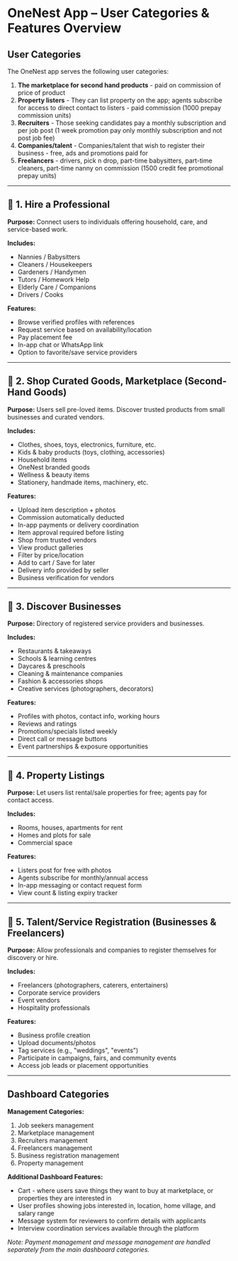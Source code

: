 # OneNest App – User Categories & Features Overview

## User Categories

The OneNest app serves the following user categories:

1. **The marketplace for second hand products** - paid on commission of price of product
2. **Property listers** - They can list property on the app; agents subscribe for access to direct contact to listers - paid commission (1000 prepay commission units)
3. **Recruiters** - Those seeking candidates pay a monthly subscription and per job post (1 week promotion pay only monthly subscription and not post job fee)
4. **Companies/talent** - Companies/talent that wish to register their business - free, ads and promotions paid for
5. **Freelancers** - drivers, pick n drop, part-time babysitters, part-time cleaners, part-time nanny on commission (1500 credit fee promotional prepay units)

---

## 🔹 1. Hire a Professional

**Purpose:** Connect users to individuals offering household, care, and service-based work.

**Includes:**
- Nannies / Babysitters
- Cleaners / Housekeepers
- Gardeners / Handymen
- Tutors / Homework Help
- Elderly Care / Companions
- Drivers / Cooks

**Features:**
- Browse verified profiles with references
- Request service based on availability/location
- Pay placement fee
- In-app chat or WhatsApp link
- Option to favorite/save service providers

---

## 🔹 2. Shop Curated Goods, Marketplace (Second-Hand Goods)

**Purpose:** Users sell pre-loved items. Discover trusted products from small businesses and curated vendors.

**Includes:**
- Clothes, shoes, toys, electronics, furniture, etc.
- Kids & baby products (toys, clothing, accessories)
- Household items
- OneNest branded goods
- Wellness & beauty items
- Stationery, handmade items, machinery, etc.

**Features:**
- Upload item description + photos
- Commission automatically deducted
- In-app payments or delivery coordination
- Item approval required before listing
- Shop from trusted vendors
- View product galleries
- Filter by price/location
- Add to cart / Save for later
- Delivery info provided by seller
- Business verification for vendors

---

## 🔹 3. Discover Businesses

**Purpose:** Directory of registered service providers and businesses.

**Includes:**
- Restaurants & takeaways
- Schools & learning centres
- Daycares & preschools
- Cleaning & maintenance companies
- Fashion & accessories shops
- Creative services (photographers, decorators)

**Features:**
- Profiles with photos, contact info, working hours
- Reviews and ratings
- Promotions/specials listed weekly
- Direct call or message buttons
- Event partnerships & exposure opportunities

---

## 🔹 4. Property Listings

**Purpose:** Let users list rental/sale properties for free; agents pay for contact access.

**Includes:**
- Rooms, houses, apartments for rent
- Homes and plots for sale
- Commercial space

**Features:**
- Listers post for free with photos
- Agents subscribe for monthly/annual access
- In-app messaging or contact request form
- View count & listing expiry tracker

---

## 🔹 5. Talent/Service Registration (Businesses & Freelancers)

**Purpose:** Allow professionals and companies to register themselves for discovery or hire.

**Includes:**
- Freelancers (photographers, caterers, entertainers)
- Corporate service providers
- Event vendors
- Hospitality professionals

**Features:**
- Business profile creation
- Upload documents/photos
- Tag services (e.g., "weddings", "events")
- Participate in campaigns, fairs, and community events
- Access job leads or placement opportunities

---

## Dashboard Categories

**Management Categories:**
1. Job seekers management
2. Marketplace management
3. Recruiters management
4. Freelancers management
5. Business registration management
6. Property management

**Additional Dashboard Features:**
- Cart - where users save things they want to buy at marketplace, or properties they are interested in
- User profiles showing jobs interested in, location, home village, and salary range
- Message system for reviewers to confirm details with applicants
- Interview coordination services available through the platform

*Note: Payment management and message management are handled separately from the main dashboard categories.*
